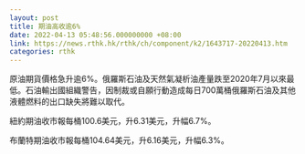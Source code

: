 ```yaml
---
layout: post
title: 期油高收逾6%
date: 2022-04-13 05:48:56.000000000 +08:00
link: https://news.rthk.hk/rthk/ch/component/k2/1643717-20220413.htm
categories: rthk
---
```


原油期貨價格急升逾6%。俄羅斯石油及天然氣凝析油產量跌至2020年7月以來最低。石油輸出國組織警告，因制裁或自願行動造成每日700萬桶俄羅斯石油及其他液體燃料的出口缺失將難以取代。

紐約期油收市報每桶100.6美元，升6.31美元，升幅6.7%。

布蘭特期油收市報每桶104.64美元，升6.16美元，升幅6.3%。
